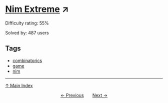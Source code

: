 # [Nim Extreme](https://projecteuler.net/problem=409) ↗️

Difficulty rating: 55%

Solved by: 487 users
## Tags

- [combinatorics](../tags/combinatorics.md)
- [game](../tags/game.md)
- [nim](../tags/nim.md)



---

[↑ Main Index](../README.md)


<div align=center><a href='408.md'>← Previous</a> &nbsp;&nbsp; &nbsp;&nbsp;  <a href='410.md'>Next →</a></div>
